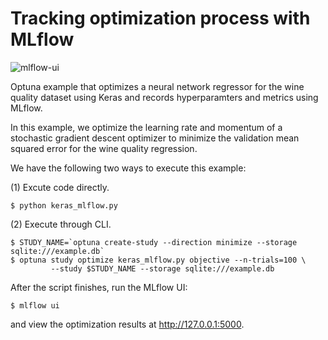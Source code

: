 # Tracking optimization process with MLflow

![mlflow-ui](https://user-images.githubusercontent.com/17039389/70850501-4cdefd80-1ece-11ea-9018-e47363c81f08.gif)

Optuna example that optimizes a neural network regressor for the
wine quality dataset using Keras and records hyperparamters and metrics using MLflow.

In this example, we optimize the learning rate and momentum of
a stochastic gradient descent optimizer to minimize the validation mean squared error
for the wine quality regression.

We have the following two ways to execute this example:

(1) Excute code directly.

```
$ python keras_mlflow.py
```

(2) Execute through CLI.

```
$ STUDY_NAME=`optuna create-study --direction minimize --storage sqlite:///example.db`
$ optuna study optimize keras_mlflow.py objective --n-trials=100 \
         --study $STUDY_NAME --storage sqlite:///example.db
```

After the script finishes, run the MLflow UI:

```
$ mlflow ui
```

and view the optimization results at http://127.0.0.1:5000.
